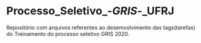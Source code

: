 # Processo_Seletivo_-_GRIS_-_UFRJ

Repositório com arquivos referentes ao desemvolvimento das tags(tarefas) do Treinamento do processo seletivo GRIS 2020. 
